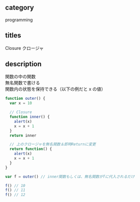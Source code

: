 ## category

programming

## titles

Closure
クロージャ

## description

関数の中の関数  
無名関数で書ける  
関数内の状態を保持できる（以下の例だと x の値）

```js
function outer() {
  var x = 10

  // Closure
  function inner() {
    alert(x)
    x = x + 1
  }
  return inner

  // 上のクロージャを無名関数＆即時Returnに変更
  return function() {
    alert(x)
    x = x + 1
  }
}

var f = outer() // inner関数もしくは、無名関数がfに代入されるだけ

f() // 10
f() // 11
f() // 12
```
